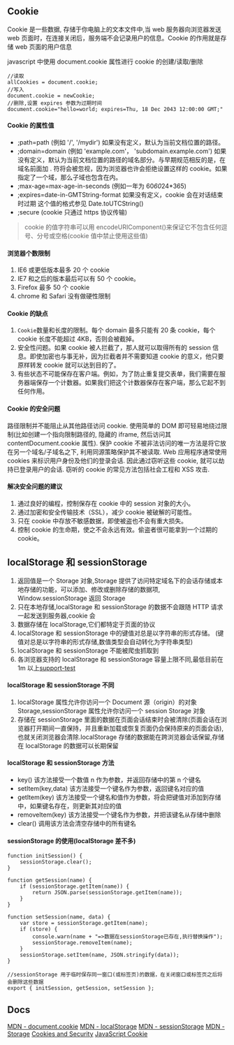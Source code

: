 ## Cookie

Cookie 是一些数据, 存储于你电脑上的文本文件中,当 web 服务器向浏览器发送 web 页面时，在连接关闭后，服务端不会记录用户的信息。Cookie 的作用就是存储 web 页面的用户信息

javascript 中使用 document.cookie 属性进行 cookie 的创建/读取/删除

```
//读取
allCookies = document.cookie;
//写入
document.cookie = newCookie;
//删除,设置 expires 参数为过期时间
document.cookie="hello=world; expires=Thu, 18 Dec 2043 12:00:00 GMT;"
```

#### Cookie 的属性值

- ;path=path (例如 '/', '/mydir') 如果没有定义，默认为当前文档位置的路径。
- ;domain=domain (例如 'example.com'， 'subdomain.example.com') 如果没有定义，默认为当前文档位置的路径的域名部分。与早期规范相反的是，在域名前面加 . 符将会被忽视，因为浏览器也许会拒绝设置这样的 cookie。如果指定了一个域，那么子域也包含在内。
- ;max-age=max-age-in-seconds (例如一年为 60*60*24\*365)
- ;expires=date-in-GMTString-format 如果没有定义，cookie 会在对话结束时过期
  这个值的格式参见 Date.toUTCString()
- ;secure (cookie 只通过 https 协议传输)

> cookie 的值字符串可以用 encodeURIComponent()来保证它不包含任何逗号、分号或空格(cookie 值中禁止使用这些值)

#### 浏览器个数限制

1. IE6 或更低版本最多 20 个 cookie
2. IE7 和之后的版本最后可以有 50 个 cookie。
3. Firefox 最多 50 个 cookie
4. chrome 和 Safari 没有做硬性限制

#### Cookie 的缺点

1. `Cookie`数量和长度的限制。每个 domain 最多只能有 20 条 cookie，每个 cookie 长度不能超过 4KB，否则会被截掉。
2. 安全性问题。如果 cookie 被人拦截了，那人就可以取得所有的 session 信息。即使加密也与事无补，因为拦截者并不需要知道 cookie 的意义，他只要原样转发 cookie 就可以达到目的了。
3. 有些状态不可能保存在客户端。例如，为了防止重复提交表单，我们需要在服务器端保存一个计数器。如果我们把这个计数器保存在客户端，那么它起不到任何作用。

#### Cookie 的安全问题

路径限制并不能阻止从其他路径访问 cookie. 使用简单的 DOM 即可轻易地绕过限制(比如创建一个指向限制路径的, 隐藏的 iframe, 然后访问其 contentDocument.cookie 属性). 保护 cookie 不被非法访问的唯一方法是将它放在另一个域名/子域名之下, 利用同源策略保护其不被读取. Web 应用程序通常使用 cookies 来标识用户身份及他们的登录会话. 因此通过窃听这些 cookie, 就可以劫持已登录用户的会话. 窃听的 cookie 的常见方法包括社会工程和 XSS 攻击.

#### 解决安全问题的建议

1. 通过良好的编程，控制保存在 cookie 中的 session 对象的大小。
2. 通过加密和安全传输技术（SSL），减少 cookie 被破解的可能性。
3. 只在 cookie 中存放不敏感数据，即使被盗也不会有重大损失。
4. 控制 cookie 的生命期，使之不会永远有效。偷盗者很可能拿到一个过期的 cookie。

## localStorage 和 sessionStorage

1. 返回值是一个 Storage 对象,Storage 提供了访问特定域名下的会话存储或本地存储的功能，可以添加、修改或删除存储的数据项, Window.sessionStorage 返回 Storage
2. 只在本地存储,localStorage 和 sessionStorage 的数据不会跟随 HTTP 请求一起发送到服务器,cookie 会
3. 数据存储在 localStorage,它们都特定于页面的协议
4. localStorage 和 sessionStorage 中的键值对总是以字符串的形式存储。 (键值对总是以字符串的形式存储,数值类型会自动转化为字符串类型)
5. localStorage 和 sessionStorage 不能被爬虫抓取到
6. 各浏览器支持的 localStorage 和 sessionStorage 容量上限不同,最低目前在 1m 以上[support-test](http://dev-test.nemikor.com/web-storage/support-test/)

#### localStorage 和 sessionStorage 不同

1. localStorage 属性允许你访问一个 Document 源（origin）的对象 Storage,sessionStorage 属性允许你访问一个 session Storage 对象
2. 存储在 sessionStorage 里面的数据在页面会话结束时会被清除(页面会话在浏览器打开期间一直保持，并且重新加载或恢复页面仍会保持原来的页面会话),也就关闭浏览器会清除.localStorage 存储的数据能在跨浏览器会话保留,存储在 localStorage 的数据可以长期保留

#### localStorage 和 sessionStorage 方法

- key() 该方法接受一个数值 n 作为参数，并返回存储中的第 n 个键名
- setItem(key,data) 该方法接受一个键名作为参数，返回键名对应的值
- getItem(key) 该方法接受一个键名和值作为参数，将会把键值对添加到存储中，如果键名存在，则更新其对应的值
- removeItem(key) 该方法接受一个键名作为参数，并把该键名从存储中删除
- clear() 调用该方法会清空存储中的所有键名

#### sessionStorage 的使用(localStorage 差不多)

```
function initSession() {
    sessionStorage.clear();
}

function getSession(name) {
    if (sessionStorage.getItem(name)) {
        return JSON.parse(sessionStorage.getItem(name));
    }
}

function setSession(name, data) {
    var store = sessionStorage.getItem(name);
    if (store) {
        console.warn(name + "=>数据在sessionStorage已存在,执行替换操作");
        sessionStorage.removeItem(name);
    }
    sessionStorage.setItem(name, JSON.stringify(data));
}

//sessionStorage 用于临时保存同一窗口(或标签页)的数据，在关闭窗口或标签页之后将会删除这些数据
export { initSession, getSession, setSession };

```

## Docs

[MDN - document.cookie](https://developer.mozilla.org/zh-CN/docs/Web/API/Document/cookie)
[MDN - localStorage](https://developer.mozilla.org/zh-CN/docs/Web/API/Window/localStorage)
[MDN - sessionStorage](https://developer.mozilla.org/zh-CN/docs/Web/API/Window/sessionStorage)
[MDN - Storage](https://developer.mozilla.org/zh-CN/docs/Web/API/Storage)
[Cookies and Security](https://humanwhocodes.com/blog/2009/05/12/cookies-and-security/)
[JavaScript Cookie](http://www.runoob.com/js/js-cookies.html)
